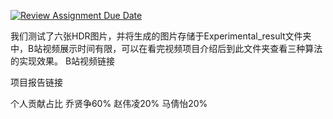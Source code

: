 [![Review Assignment Due Date](https://classroom.github.com/assets/deadline-readme-button-24ddc0f5d75046c5622901739e7c5dd533143b0c8e959d652212380cedb1ea36.svg)](https://classroom.github.com/a/8oH8aWc3)



我们测试了六张HDR图片，并将生成的图片存储于Experimental_result文件夹中，B站视频展示时间有限，可以在看完视频项目介绍后到此文件夹查看三种算法的实现效果。
B站视频链接

项目报告链接



个人贡献占比
乔贤争60%
赵伟凌20%
马倩怡20%


